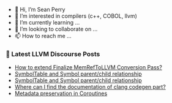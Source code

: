 - 👋 Hi, I’m Sean Perry
- 👀 I’m interested in compilers (c++, COBOL, llvm)
- 🌱 I’m currently learning ...
- 💞️ I’m looking to collaborate on ...
- 📫 How to reach me ...

<!---
s66perry/s66perry is a ✨ special ✨ repository because its `README.md` (this file) appears on your GitHub profile.
You can click the Preview link to take a look at your changes.
--->
### 📕 Latest LLVM Discourse Posts

<!-- DISCOURSE-LLVM:START -->
- [How to extend Finalize MemRefToLLVM Conversion Pass?](https://discourse.llvm.org/t/how-to-extend-finalize-memreftollvm-conversion-pass/87471#post_4)
- [SymbolTable and Symbol parent/child relationship](https://discourse.llvm.org/t/symboltable-and-symbol-parent-child-relationship/75446#post_10)
- [SymbolTable and Symbol parent/child relationship](https://discourse.llvm.org/t/symboltable-and-symbol-parent-child-relationship/75446#post_9)
- [Where can I find the documentation of clang codegen part?](https://discourse.llvm.org/t/where-can-i-find-the-documentation-of-clang-codegen-part/87495#post_1)
- [Metadata preservation in Coroutines](https://discourse.llvm.org/t/metadata-preservation-in-coroutines/87494#post_1)
<!-- DISCOURSE-LLVM:END -->
